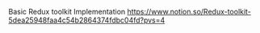 Basic Redux toolkit Implementation
https://www.notion.so/Redux-toolkit-5dea25948faa4c54b2864374fdbc04fd?pvs=4

